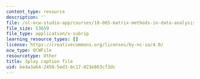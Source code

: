 ```yaml
---
content_type: resource
description: ''
file: /ol-ocw-studio-app/courses/18-065-matrix-methods-in-data-analysis-signal-processing-and-machine-learning-spring-2018/be4a3a6424585ed38c17023e863cf3dc_9BYsNpTCZGg.vtt
file_size: 53659
file_type: application/x-subrip
learning_resource_types: []
license: https://creativecommons.org/licenses/by-nc-sa/4.0/
ocw_type: OCWFile
resourcetype: Other
title: 3play caption file
uid: be4a3a64-2458-5ed3-8c17-023e863cf3dc
---
```

